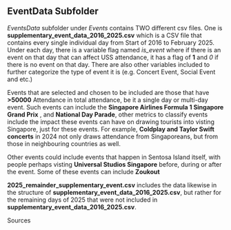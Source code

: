 ## EventData Subfolder
*EventsData* subfolder under *Events* contains TWO different csv files. One is **supplementary_event_data_2016_2025.csv** which is a CSV file that contains every single individual day from Start of 2016 to February 2025. Under each day, there is a variable flag named *is_event* where if there is an event on that day that can affect USS attendance, it has a flag of **1** and *0* if there is no event on that day. There are also other variables included to further categorize the type of event it is (e.g. Concert Event, Social Event and etc.)

Events that are selected and chosen to be included are those that have **>50000** Attendance in total attendance, be it a single day or multi-day event. Such events can include the **Singapore Airlines Formula 1 Singapore Grand Prix** , and **National Day Parade**, other metrics to classify events include the impact these events can have on drawing tourists into visting Singapore, just for these events. For example, **Coldplay and Taylor Swift concerts** in 2024 not only draws attendance from Singaporeans, but from those in neighbouring countries as well.

Other events could include events that happen in Sentosa Island itself, with people perhaps visting **Universal Studios Singapore** before, during or after the event. Some of these events can include **Zoukout**

**2025_remainder_supplementary_event.csv** includes the data likewise in the structure of **supplementary_event_data_2016_2025.csv**, but rather for the remaining days of 2025 that were not included in **supplementary_event_data_2016_2025.csv**.

Sources
